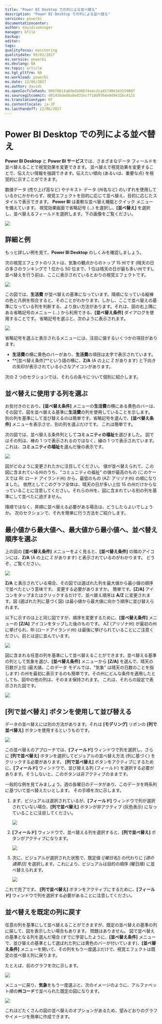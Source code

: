 ```yaml
---
title: "Power BI Desktop での列による並べ替え"
description: "Power BI Desktop での列による並べ替え"
services: powerbi
documentationcenter: 
author: davidiseminger
manager: kfile
backup: 
editor: 
tags: 
qualityfocus: monitoring
qualitydate: 05/01/2017
ms.service: powerbi
ms.devlang: NA
ms.topic: article
ms.tgt_pltfrm: NA
ms.workload: powerbi
ms.date: 12/06/2017
ms.author: davidi
ms.openlocfilehash: 808f8b12a0deda90b74eac2ca45748e16315988f
ms.sourcegitcommit: d91436de68a0e833ecff18d976de9d9431bc4121
ms.translationtype: HT
ms.contentlocale: ja-JP
ms.lasthandoff: 12/06/2017
---
```

# <a name="sort-by-column-in-power-bi-desktop"></a>Power BI Desktop での列による並べ替え
**Power BI Desktop** と **Power BI サービス**では、さまざまなデータ フィールドを並べ替えることで視覚効果を変更できます。 並べ替えで視覚効果を変更することで、伝えたい情報を強調できます。伝えたい傾向 (あるいは、重要な点) を視覚的に示すことができます。

数値データ (売り上げ高など) やテキスト データ (州名など) のいずれを使用しているかにかかわらず、視覚エフェクトを目的に応じて並べ替え、目的に応じたスタイルで表示できます。  **Power BI** は柔軟な並べ替え機能とクイック メニューを備えています。 視覚効果画面で省略記号 (...) を選択し、**[並べ替え]** を選択し、並べ替えるフィールドを選択します。下の画像をご覧ください。

![](media/desktop-sort-by-column/sortbycolumn_2.png)

## <a name="more-depth-and-an-example"></a>詳細と例
もっと詳しい例を見て、**Power BI Desktop** のしくみを確認しましょう。

次の視覚エフェクトのリストは、気象の観点からのトップ 15 州です (晴天の日の多さのランキングで 1 位から 50 位まで、1 位は晴天の日が最も多い州です)。 並べ替えを行う前は、ここに表示されているとおりの視覚エフェクトです。

![](media/desktop-sort-by-column/sortbycolumn_1.png)

この図では、**生活費** が並べ替えの基準になっています。降順になっている縦棒の色と凡例を照合すると、そのことがわかります。しかし、ここで並べ替えの基準になっている列を判断する、より良い方法があります。それは、図の右上隅にある省略記号のメニュー (...) から利用できる、**[並べ替え条件]** ダイアログを使用することです。 省略記号を選ぶと、次のように表示されます。

![](media/desktop-sort-by-column/sortbycolumn_2.png)

省略記号を選ぶと表示されるメニューには、注目に値するいくつかの項目があります。

* **生活費**の横に黄色のバーがあり、**生活費**の項目は太字で表示されています。
* **[並べ替え条件]**という語の横に、**Z/A** (A の上に Z があります) と下向きの矢印が表示されている小さなアイコンがあります。

次の 2 つのセクションでは、それらの各々について個別に紹介します。

## <a name="selecting-which-column-to-use-for-sorting"></a>並べ替えに使用する列を選ぶ
お気付きのとおり、**[並べ替え条件]** メニューの**生活費**の横にある黄色のバーは、その図で、図を並べ替える基準に**生活費**の列を使用していることを示します。 別の列を基準にして並び替えるのは簡単です。省略記号を選んで、**[並べ替え条件]** メニューを表示させ、別の列を選ぶだけです。 これは簡単です。

次の図では、並べ替える条件列として**コミュニティの福祉**を選びました。 図ではその列は、棒の 1 つで表示されるのではなく、線の 1 つで表示されています。 これは、**コミュニティの福祉**を選んだ後の表示です。

![](media/desktop-sort-by-column/sortbycolumn_3.png)

図がどのように変更されたかに注目してください。 値が並べ替えられて、この図に含まれている州のうち、"コミュニティの福祉" の値が最高のもの (このケースでは RI: ロード アイランド州) から、最低のもの (AZ: アリゾナ州) の順になりました。 依然としてこのグラフ全体は、晴天の日が多い上位 15 の州だけからなっていることに注意してください。それらの州を、図に含まれている別の列を基準にして並べたに過ぎません。

降順ではなく、昇順に並べ替える必要がある場合は、どうしたらよいでしょうか。 次のセクションで、それを簡単に行う方法をご紹介します。

## <a name="selecting-the-sort-order---smallest-to-largest-largest-to-smallest"></a>最小値から最大値へ、最大値から最小値へ、並べ替え順序を選ぶ
上の図の **[並べ替え条件]** メニューをよく見ると、**[並べ替え条件]** の隣のアイコンには、**Z/A** (A の上に Z があります) と表示されているのがわかります。 どうぞ、ご覧ください。

![](media/desktop-sort-by-column/sortbycolumn_4.png)

**Z/A** と表示されている場合、その図では選ばれた列を最大値から最小値の順序で並べたという意味です。 変更する必要がありますか。 簡単です。**[Z/A]** アイコンをタップまたはクリックするだけで、並べ替え順序は **A/Z** に変更されます。図 (選ばれた列に基づく図) は最小値から最大値に向かう順序に並び替えられます。

以下に示すのは上と同じ図ですが、順序を変更するために、**[並べ替え条件]** メニューの **[Z/A]** アイコンをタップした後のものです。 AZ (アリゾナ州) が最初の州に挙げられ、RI (ロードアイランド州) は最後に挙げられていることにご注意ください。前とは逆に並んでいます。

![](media/desktop-sort-by-column/sortbycolumn_5.png)

図に含まれる任意の列を基準にして並べ替えることができます。並べ替える基準の列として気象を選び、**[並べ替え条件]** メニューから **[Z/A]** を選んで、晴天の日数が上位 (最大値。このデータ モデルでは、"気象" は晴天の日数のことを指します) の州を最初に表示するのも簡単です。その州にどんな条件を適用したとしても、図中の他の列は、そのまま保持されます。 これは、それらの設定で表示された図です。

![](media/desktop-sort-by-column/sortbycolumn_6.png)

## <a name="sort-using-the-sort-by-column-button"></a>[列で並べ替え] ボタンを使用して並び替える
データの並べ替えには別の方法があります。それは **[モデリング]** リボンの **[列で並べ替え]** ボタンを使用するというものです。

![](media/desktop-sort-by-column/sortbycolumn_8.png)

この並べ替えのアプローチでは、**[フィールド]** ウィンドウで列を選択し、さらに **[列で並べ替え]** ボタンを選択してビジュアルの並べ替え方法 (列に基づく) をクリックする必要があります。 **[列で並べ替え]** ボタンをアクティブにするために、**[フィールド]** ウィンドウで、並び替える列 (フィールド) を選択する必要があります。そうしないと、このボタンは非アクティブのままです。

一般的な例を見てみましょう。週の各曜日のデータがあり、このデータを時系列に基づいて並べ替えたいとします。 その手順を次に示します。

1. まず、ビジュアルは選択されているが、**[フィールド]** ウィンドウで列が選択されていない場合、**[列で並べ替え]** ボタンが非アクティブ (灰色表示) になっていることに注目してください。
   
   ![](media/desktop-sort-by-column/sortbycolumn_9a.png)
2. **[フィールド]** ウィンドウで、並べ替える列を選択すると、**[列で並べ替え]** ボタンがアクティブになります。
   
   ![](media/desktop-sort-by-column/sortbycolumn_10.png)
3. 次に、ビジュアルが選択された状態で、既定値 (*[曜日名]*) の代わりに *[週の通算日]* を選択します。これにより、ビジュアルは目的の順序 (曜日順) に並べ替えられます。
   
   ![](media/desktop-sort-by-column/sortbycolumn_11.png)

これで完了です。 **[列で並べ替え]** ボタンをアクティブにするために、**[フィールド]** ウィンドウで列を選択する必要があることに注意してください。

## <a name="getting-back-to-default-column-for-sorting"></a>並べ替えを既定の列に戻す
任意の列を基準にして並べ替えることができますが、既定の並べ替えの基準の列に戻して、図を表示したい場合もあります。 問題はありません。 図で並べ替えの基準となる列を選んだ場合 (すでに学習したように、**[並べ替え条件]** メニューで、並び替えの基準として選ばれた列には黄色のバーが付いています)、**[並べ替え条件]** メニューを開いて、その列をもう一度選ぶだけで、視覚エフェクトは既定の並べ替え列に戻ります。

たとえば、前のグラフを次に示します。

![](media/desktop-sort-by-column/sortbycolumn_6.png)

メニューに戻り、**気象**をもう一度選ぶと、次のイメージのように、アルファベット順の**州コード**で並べられた既定の図になります。

![](media/desktop-sort-by-column/sortbycolumn_7.png)

これほどたくさんの図の並べ替えのオプションがあるため、望みどおりのグラフやイメージを簡単に作成できます。

